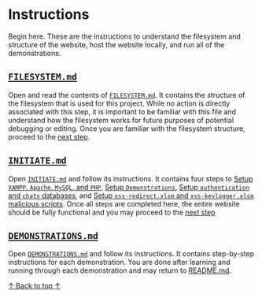 # Instructions
Begin here. These are the instructions to understand the filesystem and structure of the website, host the website locally, and run all of the demonstrations. 

## [`FILESYSTEM.md`](FILESYSTEM.md)
Open and read the contents of [`FILESYSTEM.md`](FILESYSTEM.md). It contains the structure of the filesystem that is used for this project. While no action is directly associated with this step, it is important to be familiar with this file and understand how the filesystem works for future purposes of potential debugging or editing. Once you are familiar with the filesystem structure, proceed to the [next step](#initiat.md).

## [`INITIATE.md`](INITIATE.md)
Open [`INITIATE.md`](INITIATE.md) and follow its instructions. It contains four steps to [Setup `XAMPP`, `Apache`, `MySQL`, and `PHP`](INITIATE.md#setup-xampp-apache-mysql-and-php), [Setup `Demonstrations`](INITIATE.md#setup-demonstrations), [Setup `authentication` and `chats` databases](INITIATE.md#setup-authentication-and-chats-databases), and [Setup `xss-redirect.xlsm` and `xss-keylogger.xlsm` malicious scripts](INITIATE.md#setup-xss-redirectxlsm-and-xss-keyloggerxlsm-malicious-scripts). Once all steps are completed here, the entire website should be fully functional and you may proceed to the [next step](#demonstration.md)

## [`DEMONSTRATIONS.md`](DEMONSTRATIONS.md)
Open [`DEMONSTRATIONS.md`](DEMONSTRATIONS.md) and follow its instructions. It contains step-by-step instructions for each demonstration. You are done after learning and running through each demonstration and may return to [README.md](../README.md).

[&uarr; Back to top &uarr;](INSTRUCTIONS.md#instructions)